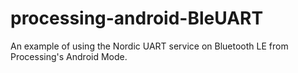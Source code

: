 # processing-android-BleUART
An example of using the Nordic UART service on Bluetooth LE from Processing's Android Mode.
